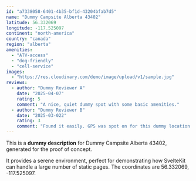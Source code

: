 ```yaml
---
id: "a7338058-6401-4b35-bf1d-43204bfab7d5"
name: "Dummy Campsite Alberta 43402"
latitude: 56.332069
longitude: -117.525097
continent: "north-america"
country: "canada"
region: "alberta"
amenities:
  - "ATV-access"
  - "dog-friendly"
  - "cell-service"
images:
  - "https://res.cloudinary.com/demo/image/upload/v1/sample.jpg"
reviews:
  - author: "Dummy Reviewer A"
    date: "2025-04-07"
    rating: 5
    comment: "A nice, quiet dummy spot with some basic amenities."
  - author: "Dummy Reviewer B"
    date: "2025-03-022"
    rating: 3
    comment: "Found it easily. GPS was spot on for this dummy location."
---
```


This is a **dummy description** for Dummy Campsite Alberta 43402, generated for the proof of concept.

It provides a serene environment, perfect for demonstrating how SvelteKit can handle a large number of static pages. The coordinates are 56.332069, -117.525097.
